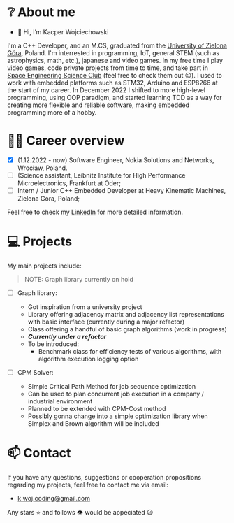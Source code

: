 # ❔ About me

- 👋 Hi, I’m Kacper Wojciechowski

I'm a C++ Developer, and an M.CS, graduated from the [University of Zielona Góra](https://wiea.uz.zgora.pl/), Poland. I'm interrested in programming, IoT, general STEM (such as astrophysics, math, etc.), japanese and video games. In my free time I play video games, code private projects from time to time, and take part in [Space Engineering Science Club](https://www.facebook.com/KNIKUZ) (feel free to check them out 😉). I used to work with embedded platforms such as STM32, Arduino and ESP8266 at the start of my career. In December 2022 I shifted to more high-level programming, using OOP paradigm, and started learning TDD as a way for creating more flexible and reliable software, making embedded programming more of a hobby.

# 👨‍💼 Career overview

- [x] (1.12.2022 - now) Software Engineer, Nokia Solutions and Networks, Wrocław, Poland.
- [ ] (Science assistant, Leibnitz Institute for High Performance Microelectronics, Frankfurt at Oder;
- [ ] Intern / Junior C++ Embedded Developer at Heavy Kinematic Machines, Zielona Góra, Poland;

Feel free to check my [LinkedIn](https://www.linkedin.com/in/kacper-wojciechowski-knik-uz/) for more detailed information.

# 💻 Projects

My main projects include:

> NOTE: Graph library currently on hold 
- [ ] Graph library: 
  - Got inspiration from a university project
  - Library offering adjacency matrix and adjacency list representations with basic interface (currently during a major refactor)
  - Class offering a handful of basic graph algorithms (work in progress)
  - ***Currently under a refactor***
  - To be introduced:
    - Benchmark class for efficiency tests of various algorithms, with algorithm execution logging option

- [ ] CPM Solver:
  - Simple Critical Path Method for job sequence optimization
  - Can be used to plan concurrent job execution in a company / industrial environment
  - Planned to be extended with CPM-Cost method
  - Possibly gonna change into a simple optimization library when Simplex and Brown algorithm will be included

# 📫 Contact

If you have any questions, suggestions or cooperation propositions regarding my projects, feel free to contact me via email:
  - k.woj.coding@gmail.com

Any stars ⭐ and follows 👁️ would be appeciated 😃
